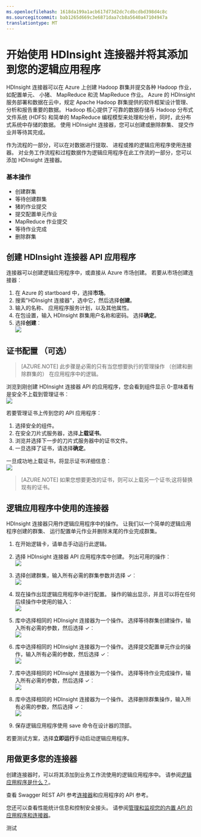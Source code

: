 ```yaml
---
ms.openlocfilehash: 1618da199a1acb617d73d2dc7cdbcdbd398d4c8c
ms.sourcegitcommit: bab1265d669c3e6871daa7cb8a5640a47104947a
translationtype: MT
---
```

<properties
   pageTitle="在逻辑的应用程序中使用 HDInsight 接口 |Microsoft Azure 应用程序服务"
   description="如何创建和配置的 HDInsight 接口或 API 的应用程序并在 Azure 应用程序服务中的一个逻辑应用程序中使用它"
   services="app-service\logic"
   documentationCenter=".net,nodejs,java"
   authors="anuragdalmia"
   manager="dwrede"
   editor=""/>

<tags
   ms.service="app-service-logic"
   ms.devlang="multiple"
   ms.topic="article"
   ms.tgt_pltfrm="na"
   ms.workload="integration"
   ms.date="08/23/2015"
   ms.author="sameerch"/>


# 开始使用 HDInsight 连接器并将其添加到您的逻辑应用程序
HDInsight 连接器可以在 Azure 上创建 Hadoop 群集并提交各种 Hadoop 作业，如配置单元、 小猪、 MapReduce 和流 MapReduce 作业。 Azure 的 HDInsight 服务部署和数据在云中，规定 Apache Hadoop 群集提供的软件框架设计管理、 分析和报告重要的数据。 Hadoop 核心提供了可靠的数据存储与 Hadoop 分布式文件系统 (HDFS) 和简单的 MapReduce 编程模型来处理和分析，同时，此分布式系统中存储的数据。 使用 HDInsight 连接器，您可以创建或删除群集、 提交作业并等待其完成。

作为流程的一部分，可以在对数据进行提取、 进程或推的逻辑应用程序使用连接器。 对业务工作流程和过程数据作为逻辑应用程序在此工作流的一部分，您可以添加 HDInsight 连接器。 

### 基本操作

- 创建群集
- 等待创建群集
- 猪的作业提交
- 提交配置单元作业
- MapReduce 作业提交
- 等待作业完成
- 删除群集


## 创建 HDInsight 连接器 API 应用程序 ##

连接器可以创建逻辑应用程序中，或直接从 Azure 市场创建。 若要从市场创建连接器︰ 

1. 在 Azure 的 startboard 中，选择**市场**。
2. 搜索"HDInsight 连接器"，选中它，然后选择**创建**。
3. 输入的名称、 应用程序服务计划，以及其他属性。
4. 在包设置，输入 HDInsight 群集用户名称和密码。 选择**确定**。
5. 选择**创建**︰  
![][1]  

## 证书配置 （可选） ##

> [AZURE.NOTE] 此步骤是必需的只有当您想要执行的管理操作 （创建和删除群集的） 在应用程序中的逻辑。

浏览到刚创建 HDInsight 连接器 API 的应用程序，您会看到组件显示 0-意味着有是安全不上载到管理证书︰  
![][2]

若要管理证书上传到您的 API 应用程序︰

1. 选择安全的组件。
2. 在安全刀片式服务器，选择**上载证书**。
3. 浏览并选择下一步的刀片式服务器中的证书文件。
4. 一旦选择了证书，请选择**确定**。

一旦成功地上载证书，将显示证书详细信息︰  
![][3]

> [AZURE.NOTE] 如果您想要更改的证书，则可以上载另一个证书;这将替换现有的证书。

## 逻辑应用程序中使用的连接器 ##

HDInsight 连接器只用作逻辑应用程序中的操作。 让我们以一个简单的逻辑应用程序创建的群集、 运行配置单元作业并删除末尾的作业完成群集。


1. 在开始逻辑卡，请单击手动运行此逻辑。
2. 选择 HDInsight 连接器 API 应用程序库中创建。 列出可用的操作︰  
![][5]

3. 选择创建群集，输入所有必需的群集参数并选择 ✓︰   
![][6]

4. 现在操作出现逻辑应用程序中进行配置。 操作的输出显示，并且可以将在任何后续操作中使用的输入︰  
![][7]

5. 库中选择相同的 HDInsight 连接器为一个操作。 选择等待群集创建操作，输入所有必需的参数，然后选择 ✓︰  
![][8]

6. 库中选择相同的 HDInsight 连接器为一个操作。 选择提交配置单元作业的操作，输入所有必需的参数，然后选择 ✓︰  
![][9]

7. 库中选择相同的 HDInsight 连接器为一个操作。 选择等待作业完成操作，输入所有必需的参数，然后选择 ✓︰  
![][10]

8. 库中选择相同的 HDInsight 连接器为一个操作。 选择删除群集操作，输入所有必需的参数，然后选择 ✓︰  
![][11]

9. 保存逻辑应用程序使用 save 命令在设计器的顶部。

若要测试方案，选择**立即运行**手动启动逻辑应用程序。

## 用做更多您的连接器
创建连接器时，可以将其添加到业务工作流使用的逻辑应用程序中。 请参阅[逻辑应用程序是什么？](app-service-logic-what-are-logic-apps.md)。

查看 Swagger REST API 参考[连接器](http://go.microsoft.com/fwlink/p/?LinkId=529766)和应用程序的 API 参考。

您还可以查看性能统计信息和控制安全接头。 请参阅[管理和监视您的内置 API 的应用程序和连接器](app-service-logic-monitor-your-connectors.md)。


<!--Image references-->
[1]: ./media/app-service-logic-connector-hdinsight/Create.jpg
[2]: ./media/app-service-logic-connector-hdinsight/CertNotConfigured.jpg
[3]: ./media/app-service-logic-connector-hdinsight/CertConfigured.jpg
[5]: ./media/app-service-logic-connector-hdinsight/LogicApp1.jpg
[6]: ./media/app-service-logic-connector-hdinsight/LogicApp2.jpg
[7]: ./media/app-service-logic-connector-hdinsight/LogicApp3.jpg
[8]: ./media/app-service-logic-connector-hdinsight/LogicApp4.jpg
[9]: ./media/app-service-logic-connector-hdinsight/LogicApp5.jpg
[10]: ./media/app-service-logic-connector-hdinsight/LogicApp6.jpg
[11]: ./media/app-service-logic-connector-hdinsight/LogicApp7.jpg

测试
